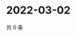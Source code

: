 # 2022-03-02

共 0 条

<!-- BEGIN WEIBO -->
<!-- 最后更新时间 Wed Mar 02 2022 03:08:00 GMT+0800 (China Standard Time) -->

<!-- END WEIBO -->
